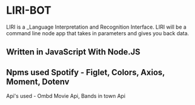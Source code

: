 # LIRI-BOT
LIRI is a _Language Interpretation and Recognition Interface. LIRI will be a command line node app that takes in parameters and gives you back data.


Written in JavaScript With Node.JS
---------


Npms used Spotify - Figlet, Colors, Axios, Moment, Dotenv
---------


Api's used - Ombd Movie Api, Bands in town Api



